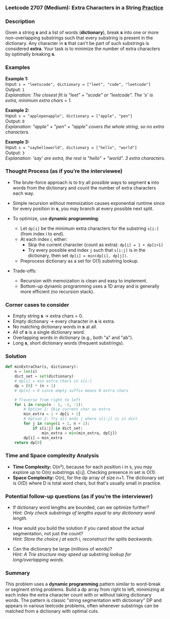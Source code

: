### Leetcode 2707 (Medium): Extra Characters in a String [Practice](https://leetcode.com/problems/extra-characters-in-a-string)

### Description  
Given a string **s** and a list of words (**dictionary**), break **s** into one or more non-overlapping substrings such that every substring is present in the dictionary. Any character in **s** that can't be part of such substrings is considered **extra**. Your task is to minimize the number of extra characters by optimally breaking **s**.

### Examples  

**Example 1:**  
Input: `s = "leetscode", dictionary = ["leet", "code", "leetcode"]`  
Output: `1`  
*Explanation: The closest fit is "leet" + "scode" or "leetcode". The 's' is extra, minimum extra chars = 1.*

**Example 2:**  
Input: `s = "applepenapple", dictionary = ["apple", "pen"]`  
Output: `0`  
*Explanation: "apple" + "pen" + "apple" covers the whole string, so no extra characters.*

**Example 3:**  
Input: `s = "sayhelloworld", dictionary = ["hello", "world"]`  
Output: `3`  
*Explanation: 'say' are extra, the rest is "hello" + "world". 3 extra characters.*

### Thought Process (as if you’re the interviewee)  
- The brute-force approach is to try all possible ways to segment **s** into words from the dictionary and count the number of extra characters each way.
- Simple recursion without memoization causes exponential runtime since for every position in **s**, you may branch at every possible next split.
- To optimize, use **dynamic programming**:
  - Let `dp[i]` be the minimum extra characters for the substring `s[i:]` (from index *i* to end).
  - At each index *i*, either:
    - Skip the current character (count as extra): `dp[i] = 1 + dp[i+1]`
    - Try every possible end index `j` such that `s[i:j]` is in the dictionary, then set `dp[i] = min(dp[i], dp[j])`.
  - Preprocess dictionary as a set for O(1) substring lookup.

- Trade-offs:
  - Recursion with memoization is clean and easy to implement.
  - Bottom-up dynamic programming uses a 1D array and is generally more efficient (no recursion stack).

### Corner cases to consider  
- Empty string **s** → extra chars = 0.
- Empty dictionary → every character in **s** is extra.
- No matching dictionary words in **s** at all.
- All of **s** is a single dictionary word.
- Overlapping words in dictionary (e.g., both "a" and "ab").
- Long **s**, short dictionary words (frequent substrings).

### Solution

```python
def minExtraChar(s, dictionary):
    n = len(s)
    dict_set = set(dictionary)
    # dp[i] = min extra chars in s[i:]
    dp = [0] * (n + 1)
    # dp[n] = 0 since empty suffix means 0 extra chars

    # Traverse from right to left
    for i in range(n - 1, -1, -1):
        # Option 1: Skip current char as extra
        min_extra = 1 + dp[i + 1]
        # Option 2: Try all ends j where s[i:j] is in dict
        for j in range(i + 1, n + 1):
            if s[i:j] in dict_set:
                min_extra = min(min_extra, dp[j])
        dp[i] = min_extra
    return dp[0]
```

### Time and Space complexity Analysis  

- **Time Complexity:** O(n²), because for each position i in s, you may explore up to O(n) substrings s[i:j]. Checking presence in set is O(1).
- **Space Complexity:** O(n), for the dp array of size n+1. The dictionary set is O(D) where D is total word chars, but that's usually small in practice.

### Potential follow-up questions (as if you’re the interviewer)  

- If dictionary word lengths are bounded, can we optimize further?  
  *Hint: Only check substrings of lengths equal to any dictionary word length.*

- How would you build the solution if you cared about the actual segmentation, not just the count?  
  *Hint: Store the choice j at each i, reconstruct the splits backwards.*

- Can the dictionary be large (millions of words)?  
  *Hint: A Trie structure may speed up substring lookup for long/overlapping words.*

### Summary
This problem uses a **dynamic programming** pattern similar to word-break or segment string problems. Build a dp array from right to left, minimizing at each index the extra character count with or without taking dictionary words. The pattern is classic "string segmentation with dictionary" DP and appears in various leetcode problems, often whenever substrings can be matched from a dictionary with optimal cuts.